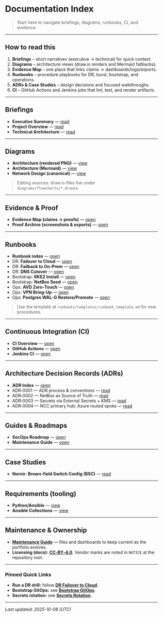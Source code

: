 # Documentation Index

> Start here to navigate briefings, diagrams, runbooks, CI, and evidence.

---

## How to read this
1. **Briefings** – short narratives (executive → technical) for quick context.
2. **Diagrams** – architecture views (draw.io renders and Mermaid fallbacks).
3. **Evidence Map** – one place that links claims → dashboards/logs/exports.
4. **Runbooks** – procedure playbooks for DR, burst, bootstrap, and operations.
5. **ADRs & Case Studies** – design decisions and focused walkthroughs.
6. **CI** – GitHub Actions and Jenkins jobs that lint, test, and render artifacts.

---

## Briefings
- **Executive Summary** — [read](./briefings/executive_summary.md)
- **Project Overview** — [read](./briefings/project_overview.md)
- **Technical Architecture** — [read](./briefings/technical_architecture.md)

---

## Diagrams
- **Architecture (rendered PNG)** — [view](./diagrams/flowcharts/renders/architecture-overview.png)
- **Architecture (Mermaid)** — [view](./diagrams/mermaid/architecture-overview.md)
- **Network Design (canonical)** — [view](./diagrams/network/README.md)

> Editing sources: draw.io files live under `diagrams/flowcharts/*.drawio`.

---

## Evidence & Proof
- **Evidence Map (claims → proofs)** — [open](./evidence_map.md)
- **Proof Archive (screenshots & exports)** — [open](./proof/README.md)

---

## Runbooks
- **Runbook index** — [open](./runbooks/README.md)
- DR: **Failover to Cloud** — [open](./runbooks/dr-failover-to-cloud.md)
- DR: **Failback to On‑Prem** — [open](./runbooks/dr-failback-to-onprem.md)
- DR: **DNS Cutover** — [open](./runbooks/ops-dns-cutover.md)
- Bootstrap: **RKE2 Install** — [open](./runbooks/bootstrap-rke2-install.md)
- Bootstrap: **NetBox Seed** — [open](./runbooks/bootstrap-netbox.md)
- Ops: **AVD Zero‑Touch** — [open](./runbooks/ops-avd-zero-touch.md)
- Ops: **VPN Bring‑Up** — [open](./runbooks/ops-vpn-bringup.md)
- Ops: **Postgres WAL‑G Restore/Promote** — [open](./runbooks/ops-postgres-walg-restore-promote.md)

> Use the template at `runbooks/templates/runbook_template.md` for new procedures.

---

## Continuous Integration (CI)
- **CI Overview** — [open](./ci/README.md)
- **GitHub Actions** — [open](./ci/github-actions.md)
- **Jenkins CI** — [open](./ci/jenkins.md)

---

## Architecture Decision Records (ADRs)
- **ADR Index** — [open](./adr/README.md)
- ADR‑0001 — ADR process & conventions — [read](./adr/ADR-0001_adr-process-and-conventions.md)
- ADR‑0002 — NetBox as Source of Truth — [read](./adr/ADR-0002_source-of-truth_netbox-driven-inventory.md)
- ADR‑0003 — Secrets via External Secrets + KMS — [read](./adr/ADR-0003_secrets-management_k8s-external-secrets-kms.md)
- ADR‑0004 — NCC primary hub; Azure routed spoke — [read](./adr/ADR-0004_ncc-primary-hub_azure-spoke.md)

---

## Guides & Roadmaps
- **SecOps Roadmap** — [open](./guides/secops-roadmap.md)
- **Maintenance Guide** — [open](./maintenance.md)

---

## Case Studies
- **Nornir: Brown‑field Switch Config (BSC)** — [read](./case-studies/bsc-nornir.md)

---

## Requirements (tooling)
- **Python/Ansible** — [view](./requirements/requirements.txt)
- **Ansible Collections** — [view](./requirements/requirements.yml)

---

## Maintenance & Ownership

- **[Maintenance Guide](./maintenance.md)** — files and dashboards to keep current as the portfolio evolves.
- **Licensing (docs):** **[CC‑BY‑4.0](./license-docs.md)**. Vendor marks are noted in `NOTICE` at the repository root.

---

### Pinned Quick Links

- **Run a DR drill:** follow **[DR Failover to Cloud](./runbooks/dr-failover-to-cloud.md)**.
- **Bootstrap GitOps:** see **[Bootstrap GitOps](./runbooks/bootstrap-gitops.md)**.
- **Secrets rotation:** see **[Secrets Rotation](./runbooks/ops-secrets-rotation.md)**.

---

_Last updated: 2025-10-08 (UTC)_
